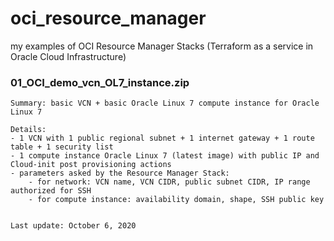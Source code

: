 # oci_resource_manager
my examples of OCI Resource Manager Stacks (Terraform as a service in Oracle Cloud Infrastructure)

### 01_OCI_demo_vcn_OL7_instance.zip

```
Summary: basic VCN + basic Oracle Linux 7 compute instance for Oracle Linux 7

Details:
- 1 VCN with 1 public regional subnet + 1 internet gateway + 1 route table + 1 security list
- 1 compute instance Oracle Linux 7 (latest image) with public IP and Cloud-init post provisioning actions
- parameters asked by the Resource Manager Stack:
    - for network: VCN name, VCN CIDR, public subnet CIDR, IP range authorized for SSH
    - for compute instance: availability domain, shape, SSH public key


Last update: October 6, 2020
```

